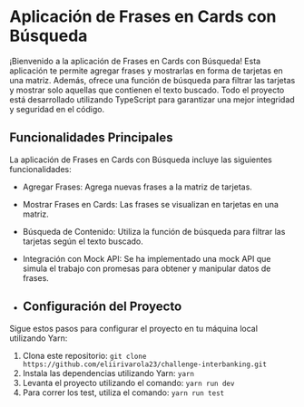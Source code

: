 # Aplicación de Frases en Cards con Búsqueda 

¡Bienvenido a la aplicación de Frases en Cards con Búsqueda! Esta aplicación te permite agregar frases y mostrarlas en forma de tarjetas en una matriz. Además, ofrece una función de búsqueda para filtrar las tarjetas y mostrar solo aquellas que contienen el texto buscado. Todo el proyecto está desarrollado utilizando TypeScript para garantizar una mejor integridad y seguridad en el código.

## Funcionalidades Principales
La aplicación de Frases en Cards con Búsqueda incluye las siguientes funcionalidades:

- Agregar Frases: Agrega nuevas frases a la matriz de tarjetas.
- Mostrar Frases en Cards: Las frases se visualizan en tarjetas en una matriz.
- Búsqueda de Contenido: Utiliza la función de búsqueda para filtrar las tarjetas según el texto buscado.
- Integración con Mock API: Se ha implementado una mock API que simula el trabajo con promesas para obtener y manipular datos de frases.

- ## Configuración del Proyecto

Sigue estos pasos para configurar el proyecto en tu máquina local utilizando Yarn:

1. Clona este repositorio: `git clone https://github.com/eliirivarola23/challenge-interbanking.git`
2. Instala las dependencias utilizando Yarn: `yarn`
3. Levanta el proyecto utilizando el comando: `yarn run dev`
4. Para correr los test, utiliza el comando: `yarn run test`


